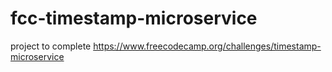 # fcc-timestamp-microservice
project to complete https://www.freecodecamp.org/challenges/timestamp-microservice
